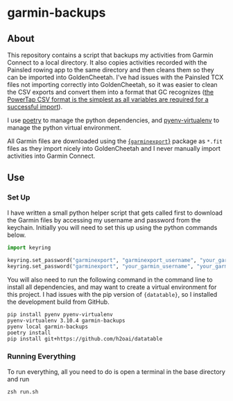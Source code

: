 # garmin-backups
## About

This repository contains a script that backups my activities from Garmin Connect
to a local directory. It also copies activities recorded with the Painsled
rowing app to the same directory and then cleans them so they can be imported
into GoldenCheetah. I've had issues with the Painsled TCX files not importing
correctly into GoldenCheetah, so it was easier to clean the CSV exports and
convert them into a format that GC recognizes ([the PowerTap CSV format is the
simplest as all variables are required for a successful
import](https://github.com/GoldenCheetah/GoldenCheetah/blob/master/src/FileIO/CsvRideFile.cpp)).

I use [poetry](https://github.com/python-poetry/poetry) to manage the python
dependencies, and [pyenv-virtualenv](https://github.com/pyenv/pyenv-virtualenv)
to manage the python virtual environment.

All Garmin files are downloaded using the
[{`garminexport`}](https://github.com/petergardfjall/garminexport) package as
`*.fit` files as they import nicely into GoldenCheetah and I never manually
import activities into Garmin Connect.

## Use
### Set Up

I have written a small python helper script that gets called first to download
the Garmin files by accessing my username and password from the keychain.
Initially you will need to set this up using the python commands below.

```python
import keyring

keyring.set_password("garminexport", "garminexport_username", "your_garmin_username")
keyring.set_password("garminexport", "your_garmin_username", "your_garmin_password")
```

You will also need to run the following command in the command line to install
all dependencies, and may want to create a virtual environment for this project.
I had issues with the pip version of `{datatable}`, so I installed the
development build from GitHub.

```
pip install pyenv pyenv-virtualenv
pyenv-virtualenv 3.10.4 garmin-backups
pyenv local garmin-backups
poetry install
pip install git+https://github.com/h2oai/datatable
```

### Running Everything

To run everything, all you need to do is open a terminal in the base directory
and run

```
zsh run.sh
```
